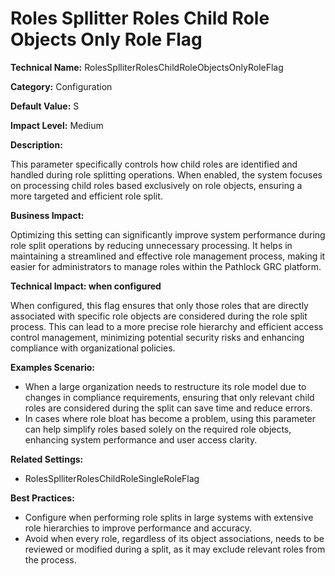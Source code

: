 # Roles Spllitter Roles Child Role Objects Only Role Flag

**Technical Name:** RolesSplliterRolesChildRoleObjectsOnlyRoleFlag

**Category:** Configuration

**Default Value:** S

**Impact Level:** Medium

**Description:**

This parameter specifically controls how child roles are identified and handled during role splitting operations. When enabled, the system focuses on processing child roles based exclusively on role objects, ensuring a more targeted and efficient role split.

**Business Impact:**

Optimizing this setting can significantly improve system performance during role split operations by reducing unnecessary processing. It helps in maintaining a streamlined and effective role management process, making it easier for administrators to manage roles within the Pathlock GRC platform.

**Technical Impact: when configured**

When configured, this flag ensures that only those roles that are directly associated with specific role objects are considered during the role split process. This can lead to a more precise role hierarchy and efficient access control management, minimizing potential security risks and enhancing compliance with organizational policies.

**Examples Scenario:**

- When a large organization needs to restructure its role model due to changes in compliance requirements, ensuring that only relevant child roles are considered during the split can save time and reduce errors.
- In cases where role bloat has become a problem, using this parameter can help simplify roles based solely on the required role objects, enhancing system performance and user access clarity.

**Related Settings:**

- RolesSplliterRolesChildRoleSingleRoleFlag

**Best Practices:** 

- Configure when performing role splits in large systems with extensive role hierarchies to improve performance and accuracy.
- Avoid when every role, regardless of its object associations, needs to be reviewed or modified during a split, as it may exclude relevant roles from the process.